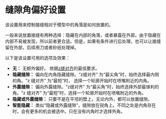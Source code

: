 缝隙角偏好设置
====
该设置用来控制接缝相对于模型中的角落是如何放置的。

一般来说放置接缝有两种选择：隐藏在内部的角落，或者暴露在外部。由于隐藏在内部不易被发现，所以前者更合适。但是，如果有条件进行后处理，也可以让接缝留在外部，后续用刀或者砂纸处理掉。

以下是该设置可用的选项及效果：
* **无：** 无额外偏好。 依据[z缝对齐](z_seam_type.md)的最佳要求。
* **隐藏缝隙：** 偏向在内角隐藏缝隙。“z缝对齐” 为“最尖角”时，始终选择最内侧的角。“z 缝对齐” 为“最短”时， 选择一个轮廓开始时在喷嘴附近的内角。
* **外露缝隙：** 偏向外露缝隙。“z缝对齐” 为“最尖角”时，始终选择外部最锋利的角。“z 缝对齐” 为“最短”时，选择一个轮廓开始时在喷嘴附近的外角。
* **隐藏或外露缝隙：** 只要不是在平坦的壁上，无论内外，都可以放置缝隙。<!--if cura_version >= 4.2 -->
* **智能隐藏：** 类似“隐藏或外露缝隙”，缝隙放在锐角上。不同之处是内角存在时，会有更多的机会被选中。只在没有内角时才选择外角。<!--endif-->
